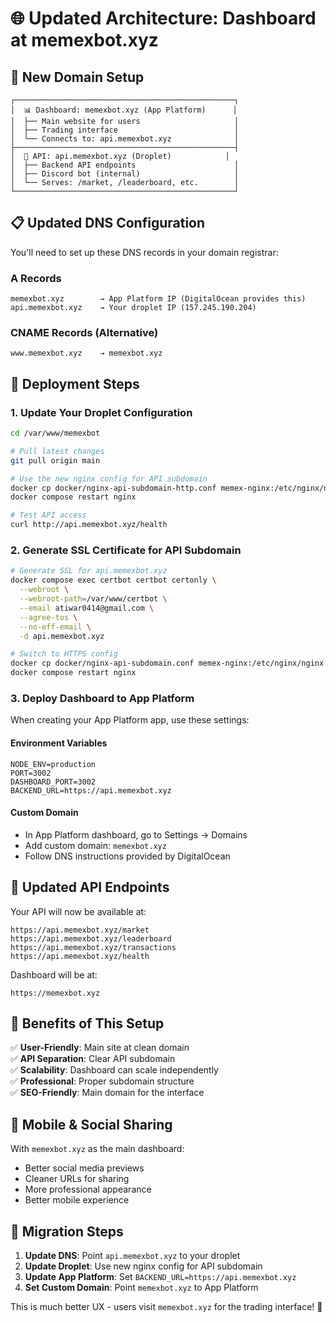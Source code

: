 # 🌐 Updated Architecture: Dashboard at memexbot.xyz

## 🎯 New Domain Setup

```
┌─────────────────────────────────────────────────┐
│  📊 Dashboard: memexbot.xyz (App Platform)      │
│  ├── Main website for users                     │
│  ├── Trading interface                          │
│  └── Connects to: api.memexbot.xyz              │
├─────────────────────────────────────────────────┤
│  🔧 API: api.memexbot.xyz (Droplet)            │
│  ├── Backend API endpoints                      │
│  ├── Discord bot (internal)                     │
│  └── Serves: /market, /leaderboard, etc.        │
└─────────────────────────────────────────────────┘
```

## 📋 Updated DNS Configuration

You'll need to set up these DNS records in your domain registrar:

### A Records
```
memexbot.xyz        → App Platform IP (DigitalOcean provides this)
api.memexbot.xyz    → Your droplet IP (157.245.190.204)
```

### CNAME Records (Alternative)
```
www.memexbot.xyz    → memexbot.xyz
```

## 🚀 Deployment Steps

### 1. Update Your Droplet Configuration

```bash
cd /var/www/memexbot

# Pull latest changes
git pull origin main

# Use the new nginx config for API subdomain
docker cp docker/nginx-api-subdomain-http.conf memex-nginx:/etc/nginx/nginx.conf
docker compose restart nginx

# Test API access
curl http://api.memexbot.xyz/health
```

### 2. Generate SSL Certificate for API Subdomain

```bash
# Generate SSL for api.memexbot.xyz
docker compose exec certbot certbot certonly \
  --webroot \
  --webroot-path=/var/www/certbot \
  --email atiwar0414@gmail.com \
  --agree-tos \
  --no-eff-email \
  -d api.memexbot.xyz

# Switch to HTTPS config
docker cp docker/nginx-api-subdomain.conf memex-nginx:/etc/nginx/nginx.conf
docker compose restart nginx
```

### 3. Deploy Dashboard to App Platform

When creating your App Platform app, use these settings:

#### Environment Variables
```
NODE_ENV=production
PORT=3002
DASHBOARD_PORT=3002
BACKEND_URL=https://api.memexbot.xyz
```

#### Custom Domain
- In App Platform dashboard, go to Settings → Domains
- Add custom domain: `memexbot.xyz`
- Follow DNS instructions provided by DigitalOcean

## 🔧 Updated API Endpoints

Your API will now be available at:

```
https://api.memexbot.xyz/market
https://api.memexbot.xyz/leaderboard  
https://api.memexbot.xyz/transactions
https://api.memexbot.xyz/health
```

Dashboard will be at:
```
https://memexbot.xyz
```

## 🎯 Benefits of This Setup

✅ **User-Friendly**: Main site at clean domain  
✅ **API Separation**: Clear API subdomain  
✅ **Scalability**: Dashboard can scale independently  
✅ **Professional**: Proper subdomain structure  
✅ **SEO-Friendly**: Main domain for the interface  

## 📱 Mobile & Social Sharing

With `memexbot.xyz` as the main dashboard:
- Better social media previews
- Cleaner URLs for sharing
- More professional appearance
- Better mobile experience

## 🔄 Migration Steps

1. **Update DNS**: Point `api.memexbot.xyz` to your droplet
2. **Update Droplet**: Use new nginx config for API subdomain  
3. **Update App Platform**: Set `BACKEND_URL=https://api.memexbot.xyz`
4. **Set Custom Domain**: Point `memexbot.xyz` to App Platform

This is much better UX - users visit `memexbot.xyz` for the trading interface! 🎉
